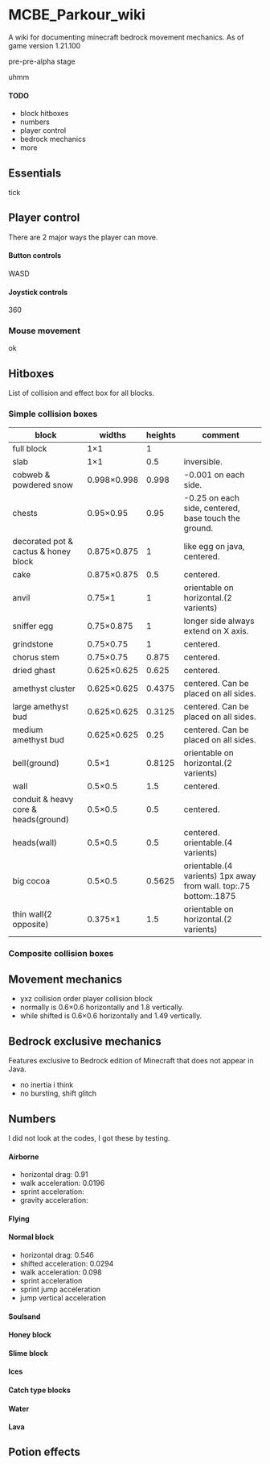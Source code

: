 # MCBE_Parkour_wiki
A wiki for documenting minecraft bedrock movement mechanics. As of game version 1.21.100

pre-pre-alpha stage

uhmm

#### TODO
+ block hitboxes
+ numbers
+ player control
+ bedrock mechanics
+ more

## Essentials
tick

## Player control
There are 2 major ways the player can move.
#### Button controls
WASD
#### Joystick controls
360
### Mouse movement
ok

## Hitboxes
List of collision and effect box for all blocks.
### Simple collision boxes
|block                                  |widths              |heights    |comment                                                           |
|---------------------------------------|--------------------|-----------|------------------------------------------------------------------|
|full block                             |1×1                 |1          |                                                                  |
|slab                                   |1×1                 |0.5        |inversible.                                                       |
|cobweb & powdered snow                 |0.998×0.998         |0.998      |-0.001 on each side.                                              |
|chests                                 |0.95×0.95           |0.95       |-0.25 on each side, centered, base touch the ground.              |
|decorated pot & cactus & honey block   |0.875×0.875         |1          |like egg on java, centered.                                       |
|cake                                   |0.875×0.875         |0.5        |centered.                                                         |
|anvil                                  |0.75×1              |1          |orientable on horizontal.(2 varients)                             |
|sniffer egg                            |0.75×0.875          |1          |longer side always extend on X axis.                              |
|grindstone                             |0.75×0.75           |1          |centered.                                                         |
|chorus stem                            |0.75×0.75           |0.875      |centered.                                                         |
|dried ghast                            |0.625×0.625         |0.625      |centered.                                                         |
|amethyst cluster                       |0.625×0.625         |0.4375     |centered. Can be placed on all sides.                             |
|large amethyst bud                     |0.625×0.625         |0.3125     |centered. Can be placed on all sides.                             |
|medium amethyst bud                    |0.625×0.625         |0.25       |centered. Can be placed on all sides.                             |
|bell(ground)                           |0.5×1               |0.8125     |orientable on horizontal.(2 varients)                             |
|wall                                   |0.5×0.5             |1.5        |centered.                                                         |
|conduit & heavy core & heads(ground)   |0.5×0.5             |0.5        |centered.                                                         |
|heads(wall)                            |0.5×0.5             |0.5        |centered. orientable.(4 varients)                                 |
|big cocoa                              |0.5×0.5             |0.5625     |orientable.(4 varients) 1px away from wall. top:.75 bottom:.1875  |
|thin wall(2 opposite)                  |0.375×1             |1.5        |orientable on horizontal.(2 varients)

### Composite collision boxes

## Movement mechanics
+ yxz collision order
player collision block
+ normally is 0.6×0.6 horizontally and 1.8 vertically.
+ while shifted is 0.6×0.6 horizontally and 1.49 vertically.

## Bedrock exclusive mechanics
Features exclusive to Bedrock edition of Minecraft that does not appear in Java.
+ no inertia i think
+ no bursting, shift glitch

## Numbers
I did not look at the codes, I got these by testing.
#### Airborne
+ horizontal drag: 0.91
+ walk acceleration: 0.0196
+ sprint acceleration:
+ gravity acceleration:
#### Flying
#### Normal block
+ horizontal drag: 0.546
+ shifted acceleration: 0.0294
+ walk acceleration: 0.098
+ sprint acceleration
+ sprint jump acceleration
+ jump vertical acceleration
#### Soulsand
#### Honey block
#### Slime block
#### Ices
#### Catch type blocks
#### Water
#### Lava

## Potion effects
